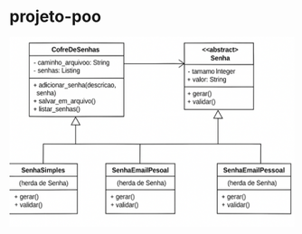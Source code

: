 # projeto-poo

![alt text](https://github.com/guialmm/projeto-poo/blob/main/POO/cd5906fe-6813-404e-ae10-64de0c161e86.png)
